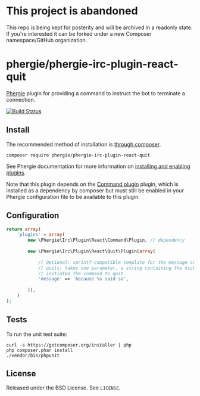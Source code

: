 # This project is abandoned

This repo is being kept for posterity and will be archived in a readonly state. 
If you're interested it can be forked under a new Composer namespace/GitHub organization.

# phergie/phergie-irc-plugin-react-quit

[Phergie](http://github.com/phergie/phergie-irc-bot-react/) plugin for providing a command to instruct the bot to terminate a connection.

[![Build Status](https://secure.travis-ci.org/phergie/phergie-irc-plugin-react-quit.png?branch=master)](http://travis-ci.org/phergie/phergie-irc-plugin-react-quit)

## Install

The recommended method of installation is [through composer](http://getcomposer.org).

```
composer require phergie/phergie-irc-plugin-react-quit
```

See Phergie documentation for more information on
[installing and enabling plugins](https://github.com/phergie/phergie-irc-bot-react/wiki/Usage#plugins).

Note that this plugin depends on the
[Command plugin](https://github.com/phergie/phergie-irc-plugin-react-command)
plugin, which is installed as a dependency by composer but must still be
enabled in your Phergie configuration file to be available to this plugin.

## Configuration

```php
return array(
    'plugins' = array(
        new \Phergie\Irc\Plugin\React\Command\Plugin, // dependency
        
        new \Phergie\Irc\Plugin\React\Quit\Plugin(array(
        
            // Optional: sprintf-compatible template for the message sent when the bot
            // quits; takes one parameter, a string containing the nick of the user who
            // initiated the command to quit
            'message' => 'because %s said so',
        
        )),
    )
);
```

## Tests

To run the unit test suite:

```
curl -s https://getcomposer.org/installer | php
php composer.phar install
./vendor/bin/phpunit
```

## License

Released under the BSD License. See `LICENSE`.
